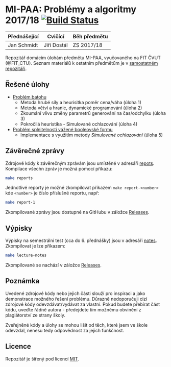 # MI-PAA: Problémy a algoritmy 2017/18 [![Build Status](https://travis-ci.com/josefdolezal/fit-mi-paa.svg?token=AxpSW7yys3aiQpPG9zMW&branch=master)](https://travis-ci.com/josefdolezal/fit-mi-paa)

| Přednášející | Cvičící         | Běh předmětu |
|--------------|-----------------|--------------|
| Jan Schmidt | Jiří Dostál     | ZS 2017/18   |

Repozitář domácím úlohám předmětu MI-PAA, vyučovaného na FIT ČVUT (@FIT_CTU).
Seznam materiálů k ostatním předmětům je v [samostatném repozitáři](https://github.com/josefdolezal/fit-cvut).


## Řešené úlohy
* [Problém batohu](backpack-problem)
  * Metoda hrubé síly a heurisitka poměr cena/váha (úloha 1)
  * Metoda větví a hranic, dynamické programování (úloha 2)
  * Zkoumání vlivu změny parametrů generování na čas/odchylku (úloha 3)
  * Pokročilá heuristika - Simulované ochlazování (úloha 4)
* [Problém splnitelnosti vážené booleovské formu](three-sat)
  * Implementace s využitím metody *Simulované ochlazování* (úloha 5)

## Závěrečné zprávy

Zdrojové kódy k závěrečným zprávám jsou umístěné v adresáři [repots](reports). Kompilace všechn zpráv je možná pomocí příkazu:

```bash
make reports
```

Jednotlivé reporty je možné zkompilovat příkazem `make report-<number>` kde `<number>` je číslo příslušné reportu, např:

```bash
make report-1
```

Zkompilované zprávy jsou dostupné na GitHubu v záložce [Releases](https://github.com/josefdolezal/fit-mi-paa/releases).

## Výpisky

Výpisky na semestrální test (cca do 6. přednášky) jsou v adresáři [notes](notes). Zkompilovat je lze příkazem:

```bash
make lecture-notes
```

Zkompilované se nachází v záložce [Releases](https://github.com/josefdolezal/fit-mi-paa/releases).

## Poznámka
Uvedené zdrojové kódy nebo jejich části slouží pro inspiraci a jako demonstrace
možného řešení problému. Důrazně nedoporučuji cizí zdrojové kódy odevzdávat/vydávat za vlastní. Pokud budete přebírat část kódu, uveďte řádně autora - předejdete tím možnému obvinění z plagiátorství ze strany školy.

Zveřejněné kódy a úlohy se mohou lišit od těch, které jsem ve škole odevzdal, nenesu tedy odpovědnost za jejich funkčnost.

## Licence
Repozitář je šířený pod licencí [MIT](LICENSE).
